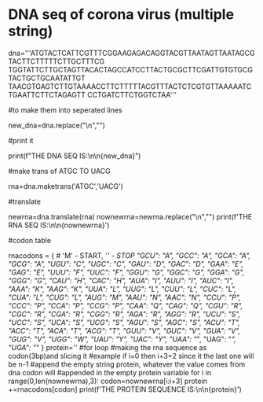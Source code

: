 # DNA seq of corona virus (multiple string)
dna='''ATGTACTCATTCGTTTCGGAAGAGACAGGTACGTTAATAGTTAATAGCGTACTTCTTTTTCTTGCTTTCG
TGGTATTCTTGCTAGTTACACTAGCCATCCTTACTGCGCTTCGATTGTGTGCGTACTGCTGCAATATTGT
TAACGTGAGTCTTGTAAAACCTTCTTTTTACGTTTACTCTCGTGTTAAAAATCTGAATTCTTCTAGAGTT
CCTGATCTTCTGGTCTAA'''

#to make them into seperated lines

new_dna=dna.replace("\n","")

#print it

print(f"THE DNA SEQ IS:\n\n{new_dna}")

#make trans of ATGC TO UACG

rna=dna.maketrans('ATGC','UACG')

#translate

newrna=dna.translate(rna)
nownewrna=newrna.replace("\n","")
print(f'THE RNA SEQ IS:\n\n{nownewrna}')

#codon table

rnacodons = {
    # 'M' - START, '*' - STOP
    "GCU": "A", "GCC": "A", "GCA": "A", "GCG": "A",
    "UGU": "C", "UGC": "C",
    "GAU": "D", "GAC": "D",
    "GAA": "E", "GAG": "E",
    "UUU": "F", "UUC": "F",
    "GGU": "G", "GGC": "G", "GGA": "G", "GGG": "G",
    "CAU": "H", "CAC": "H",
    "AUA": "I", "AUU": "I", "AUC": "I",
    "AAA": "K", "AAG": "K",
    "UUA": "L", "UUG": "L", "CUU": "L", "CUC": "L", "CUA": "L", "CUG": "L",
    "AUG": "M",
    "AAU": "N", "AAC": "N",
    "CCU": "P", "CCC": "P", "CCA": "P", "CCG": "P",
    "CAA": "Q", "CAG": "Q",
    "CGU": "R", "CGC": "R", "CGA": "R", "CGG": "R", "AGA": "R", "AGG": "R",
    "UCU": "S", "UCC": "S", "UCA": "S", "UCG": "S", "AGU": "S", "AGC": "S",
    "ACU": "T", "ACC": "T", "ACA": "T", "ACG": "T",
    "GUU": "V", "GUC": "V", "GUA": "V", "GUG": "V",
    "UGG": "W",
    "UAU": "Y", "UAC": "Y",
    "UAA": "*", "UAG": "*", "UGA": "*"
}
protein=''
#for loop
#making the rna sequence as codon(3bp)and slicing it
#example if i=0 then i+3=2 since it the last one will be n-1
#append the empty string protein, whatever the value comes from dna codon will 
#appended in the empty protein variable
for i in range(0,len(nownewrna),3):
  codon=nownewrna[i:i+3]
  protein +=rnacodons[codon]
print(f'THE PROTEIN SEQUENCE IS:\n\n{protein}')
